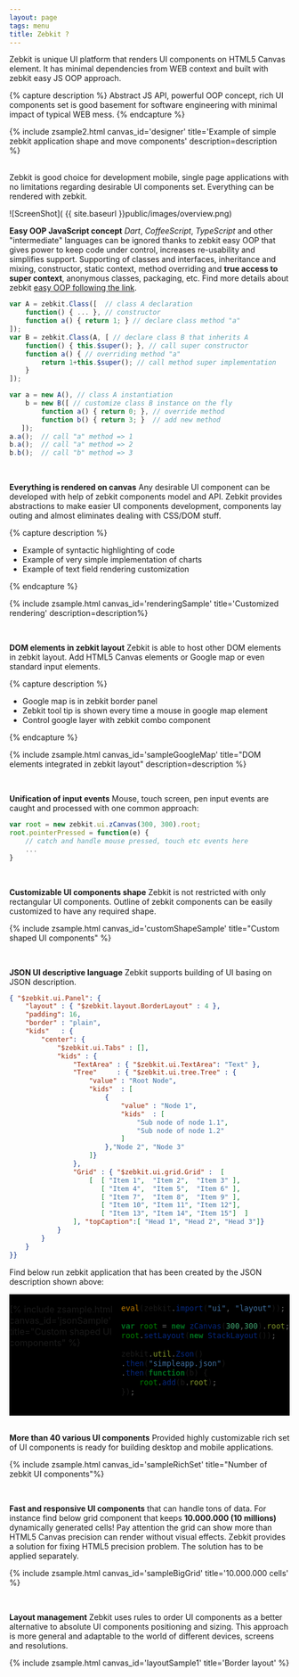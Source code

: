 ```yaml
---
layout: page
tags: menu
title: Zebkit ?
---
```


Zebkit is unique UI platform that renders UI components on HTML5 Canvas element. It has minimal dependencies from WEB context and built with zebkit easy JS OOP approach. 

<script type="text/javascript" src="{{site.zebkitBase}}/zebkit.js">  
</script>

{% capture description %}
Abstract JS API, powerful OOP concept, rich UI components set is good basement for software engineering with minimal impact of typical WEB mess. 
{% endcapture %}

{% include zsample2.html canvas_id='designer' title='Example of simple zebkit application shape and move components' description=description %}

<br/>
Zebkit is good choice for development mobile, single page applications with no limitations regarding desirable UI components set. Everything can be rendered with zebkit.  

<script>

zebkit.config["zebkit.theme"] = "dark";

zebkit.require(function() {
    eval(zebkit.import("ui", "layout"));

    var root = (new zCanvas("designer", 400, 300)).root;
    root.properties({
        layout : new BorderLayout(4, 4),
        padding: 8,
        kids: {
            center: new BorderPan("Designer panel", new Panel({
                padding: 6,
                kids: [
                    new zebkit.ui.design.ShaperPan(new Checkbox("Check-box").properties({
                        value:true,
                        location: [10, 10]
                    })),

                    new zebkit.ui.design.ShaperPan(new Button("Button").properties({
                        value:true,
                        location: [190, 50]
                    })),

                    new zebkit.ui.design.ShaperPan(new TextField("Text Field").properties({
                        size : [120, 60],
                        location: [30, 100]
                    }))
                ]
            })),

            bottom: new Button("Align", [
                function fire() {
                    this.$super();
                    var y = 10, c = root.findAll("zebkit.ui.design.ShaperPan");
                    for(var i=0; i < c.length; i++)  {
                        c[i].toPreferredSize();
                        c[i].setLocation(10, y);
                        y += c[i].height + 5;
                    }
                }
            ])
        }
    });
});
</script>

</td>
</tr>    
</table>

![ScreenShot]( {{ site.baseurl }}public/images/overview.png)

**Easy OOP JavaScript concept** _Dart_, _CoffeeScript_, _TypeScript_ and other "intermediate" languages can be ignored thanks to zebkit easy OOP that gives power to keep code under control, increases re-usability and simplifies support. Supporting of classes and interfaces, inheritance and mixing, constructor, static context, method overriding and **true access to super context**, anonymous classes, packaging, etc. Find more details about zebkit [easy OOP following the link](../easyoop).
   
```js
var A = zebkit.Class([  // class A declaration 
    function() { ... }, // constructor
    function a() { return 1; } // declare class method "a"
]);
var B = zebkit.Class(A, [ // declare class B that inherits A 
    function() { this.$super(); }, // call super constructor
    function a() { // overriding method "a"
        return 1+this.$super(); // call method super implementation 
    }
]);

var a = new A(), // class A instantiation
    b = new B([ // customize class B instance on the fly
        function a() { return 0; }, // override method
        function b() { return 3; }  // add new method 
   ]);     
a.a();  // call "a" method => 1
b.a();  // call "a" method => 2
b.b();  // call "b" method => 3
```
   
<br/>

**Everything is rendered on canvas** Any desirable UI component can be developed with help of zebkit components model and API. Zebkit provides abstractions to make easier UI components development, components lay outing and almost eliminates dealing with CSS/DOM stuff. 

{% capture description %}
<ul>
   <li>Example of syntactic highlighting of code</li>
   <li>Example of very simple implementation of charts</li>
   <li>Example of text field rendering customization</li>    
</ul>
{% endcapture %}

{% include zsample.html canvas_id='renderingSample' title='Customized rendering' description=description%}

<script type="text/javascript">
zebra_image = null;

zebkit.require(function() {
    zebkit.then(zebkit.environment.loadImage("public/images/zebra-pattern.png",false)).then(function(img, b) {
        console.log("IMAGE LOADED " + img + "," + b + "," + zebra_image);
        zebra_image = img;
    });
});

zebkit.require(function() {
    eval(zebkit.import("ui", "layout"));

    var ZebkitTextRender = zebkit.Class(TextRender, [
        function(t, reflection) {
            if (arguments.length === 1) {
                reflection = false;
            }
            this.$super(t);
            this.setFont("100px Futura, Helvetica, sans-serif");

            console.log("::: constructor() " + zebra_image);

            this.image = zebra_image;
            this.reflectionGap = -40;
        },

        function getLineHeight() {
            return this.hasReflection ? this.font.height*2 + this.reflectionGap : this.font.height;
        },

        function paintLine(g,x,y,line,d) {
            var gradient=g.createLinearGradient(x,y,x,y+this.font.height);
            gradient.addColorStop(0.1, '#222');
            gradient.addColorStop(0.35, '#fff');
            gradient.addColorStop(0.65, '#fff');
            gradient.addColorStop(1.0, '#000');
            g.fillStyle = gradient;
            g.fillText(this.getLine(line), x, y);
            g.fillStyle = this.pattern;
            g.fillRect(x, y,this.calcLineWidth(line),this.getLineHeight());
        },

        function paint(g,x,y,w,h,d) {
            console.log("createImage : " + this.image);
            //this.pattern = g.createPattern(this.image, 'repeat');
            this.$super(g,x,y,w,h,d);
        }
    ]);

    var root = new zCanvas("renderingSample", 450, 300).root;
    root.setLayout(new BorderLayout(8));
    root.add(new TextField(new ZebkitTextRender("Zebkit ...")).properties({
        cursorView    : "red",
        curW          : 3,
        selectionColor: "gray",
        background    : "black"
    }));
    
    var SimpleChart = zebkit.Class(Panel, [
        function(fn, x1, x2, dx, col) {
            this.fn = fn;
            this.x1 = x1;
            this.x2 = x2;
            this.dx = dx;
            this.color = col;
            this.lineWidth = 4;
            this.$super();
        },

        function validate() {
            var b = this.isLayoutValid;
            this.$super();
            if (b === false)  {
                var maxy = -1000000, miny = 1000000, fy = [];
                for(var x=this.x1, i = 0; x < this.x2; x += this.dx, i++) {
                    fy[i] = this.fn(x);
                    if (fy[i] > maxy) maxy = fy[i];
                    if (fy[i] < miny) miny = fy[i];
                }

                var left = this.getLeft() + this.lineWidth,
                    top  = this.getTop() + this.lineWidth,
                    ww = this.width-left-this.getRight()-this.lineWidth*2,
                    hh = this.height-top-this.getBottom()-this.lineWidth*2,
                    cx = ww/(this.x2 - this.x1), cy = hh/ (maxy - miny),
                    t  = function (xy, ct) { return ct * xy; };

                this.gx = [ left ];
                this.gy = [ top + t(fy[0] - miny, cy) ];
                for(var x=this.x1+this.dx,i=1;i<fy.length;x+=this.dx,i++) {
                    this.gx[i] = left + t(x - this.x1, cx);
                    this.gy[i] = top  + t(fy[i] - miny, cy);
                }
            }
        },

        function paint(g) {
            g.beginPath();
            g.setColor(this.color);
            g.lineWidth = this.lineWidth;
            g.moveTo(this.gx[0], this.gy[0]);
            for(var i = 1; i < this.gx.length; i++) {
                g.lineTo(this.gx[i], this.gy[i]);
            }
            g.stroke();
        }
    ]);

    var SynRender = new zebkit.Class(TextRender, [
        function(content) {
            this.words = {};
            this.$super(content);
            this.setFont("Courier", 16);
        },

        function paintLine(g,x,y,line,d){
            var s = this.getLine(line), v = s.split(/\s/), xx = x;
            for(var i = 0; i < v.length; i++){
                var str = v[i], color = this.words[str];
                str += " ";
                g.setColor(color != null ? color : this.color);
                g.fillText(str, xx, y);
                xx += this.font.stringWidth(str);
            }
        }
    ]);

    sh = new SynRender("public class Test\nextends Object {\n    static {\n        if (a > 0) {\n            a = 10;\n        }\n    }\n}").setColor("white");
    sh.words= {"class"   : "#55DD22", "public" : "#FF7744",
               "extends" : "#FF7744", "static" : "#FF7744",
               "if"      : "#55DD22", "==":"green"          };

    var cpan = new Panel().setPreferredSize(230, 120);
    cpan.setLayout(new StackLayout());
    cpan.add(new SimpleChart(function(x) {
        return Math.cos(x) * Math.sin(x) - 2 * Math.sin(x*x);
    }, -2, 5, 0.01, "#FF7744"));
    cpan.add(new SimpleChart(function(x) {
        return Math.cos(x) * Math.sin(x) + 2 * Math.sin(x*x);
    }, -2, 1, 0.01, "#55DD22"))

    var pan = new Panel({
        layout: new FlowLayout(8),
        kids  : [ new Label(sh), cpan ]
    });
    root.add("top", pan);
});
</script>

<br/>

**DOM elements in zebkit layout** Zebkit is able to host other DOM elements in zebkit layout. Add HTML5 Canvas elements or Google map or even standard input elements. 

{% capture description %}
<ul>
   <li>Google map is in zebkit border panel</li>
   <li>Zebkit tool tip is shown every time a mouse in google map element</li>
   <li>Control google layer with zebkit combo component</li>
</ul>
{% endcapture %}


{% include zsample.html canvas_id='sampleGoogleMap' title="DOM elements integrated in zebkit layout" description=description %}

<script>
    var gmap = null;
    function initMap() {
        zebkit.require(function() {
            eval(zebkit.import("ui"));

            var c = new zCanvas("sampleGoogleMap", 400, 400);
            var map = new zebkit.ui.web.HtmlElement();
            map.setAttribute("id", "map");
            map.tooltip = new Tooltip("Zebkit Tooltip");
                                                       
            map.popup = new Menu(["Zebkit", "Context", "Menu"]);
            gmap = map.element;
            c.root.properties({
                layout : new zebkit.layout.BorderLayout(8),
                padding: 16,
                border : new Border("red", 2, 6),
                kids: {
                    center : new BorderPan("Google Map in zebkit layout", map),
                    bottom: new Combo([
                        "TERRAIN",  "ROADMAP", "SATELLITE" 
                    ]).properties({ border: new Border("red", 1, 6) })  
                }
            });

            var gmap = new google.maps.Map(gmap, {
                center: {lat: -34.397, lng: 150.644},
                scrollwheel: false,
                zoom: 8
            });

            var combo = c.find("~zebkit.ui.Combo"); 
            combo.select(1);
            combo.bind(function(src) {
                gmap.setMapTypeId(google.maps.MapTypeId[src.getValue()]);    
            });
        });
    }
</script>
<script async defer src="https://maps.googleapis.com/maps/api/js?key=AIzaSyDHbhEB-ZtVg7-eXE1yLioDSR2MIafnsIs&callback=initMap"> </script>

<br/>

**Unification of input events** Mouse, touch screen, pen input events are caught and processed with one common approach:

```js
var root = new zebkit.ui.zCanvas(300, 300).root;
root.pointerPressed = function(e) {
    // catch and handle mouse pressed, touch etc events here
    ... 
}  
```

<br/>

**Customizable UI components shape** Zebkit is not restricted with only rectangular UI components. Outline of zebkit components can be easily  customized to have any required shape. 

{% include zsample.html canvas_id='customShapeSample' title="Custom shaped UI components" %}

<script>
zebkit.require(function() {
    eval(zebkit.import("ui"));
    var zcan = new zCanvas("customShapeSample", 550, 250);
    var root = new Panel(new zebkit.layout.FlowLayout("center", "center", "vertical", 16));
    zcan.root.setLayout(new zebkit.layout.FlowLayout(16));
    zcan.root.add(root);


    var RoundButton = zebkit.Class(Button, [
        function (target) {
            this.$super(target);
            this.setBorder ({
                "pressed.over" : new RoundBorder("#AACCDD", 4),
                "pressed.out"  : new RoundBorder("black", 4),
                "over"         : new RoundBorder("orange", 4),
                "out"          : new RoundBorder("red", 4)
            });

            this.setBackground({
                "pressed.over" : "#DDFFCC",
                "pressed.out"  : "#DDFFFF",
                "over" : "red",
                "out" : "orange"
            });
        },

        function contains(x, y) {
            var a = this.width / 2, b = this.height / 2;
            x -= a;
            y  = -y + b;
            return  (x * x)/(a * a) + (y * y)/(b * b) <= 1;
        }
    ]);

    var Cloud = zebkit.Class(Shape, [
        function outline(g,x,y,w,h,d) {
            g.beginPath();
            g.moveTo(x + w * 0.2, y  +  h * 0.25);
            g.bezierCurveTo(x, y+h*0.25, x, y+h*0.75, x+w*0.2,y+ h*0.75);
            g.bezierCurveTo(x+0.1*w,y+h-1,x+0.8*w, y+h-1,x+w*0.7,y+h*0.75);
            g.bezierCurveTo(x+w-1,y+h*0.75,x+w-1,y,x+w*0.65,y + h*0.25);
            g.bezierCurveTo(x+w-1,y,x+w*0.1,y,x+w*0.2,y + h * 0.25) ;
            g.closePath();
            return true;
        }
    ]);

    var TriangleBorder = zebkit.Class(Shape, [
        function outline(g,x,y,w,h,d) {
            g.beginPath();
            x += this.width;
            y += this.width;
            w -= 2 * this.width;
            h -= 2 * this.width;
            g.moveTo(x + Math.floor(w / 2) - 1, y);
            g.lineTo(x + w - 1, y + h - 1);
            g.lineTo(x, y + h - 1);
            g.closePath();
            return true;
        }
    ]);

    var TriangleButton = zebkit.Class(Button, [
        function(target, color) {
            this.$super(target);
            this.setBorder(new TriangleBorder(arguments.length > 1 ? color : "red", 4));
        },

        function contains(x, y) {
            var w = this.width, h = this.height,
                x1 = Math.floor(w/2) - 1, x2 = w - 1, x3 = 0,
                y1 = 0, y2 = h - 1, y3 = y2,
                b1 = ((x - x2) * (y1 - y2) - (x1 - x2) * (y - y2)) < 0,
                b2 = ((x - x3) * (y2 - y3) - (x2 - x3) * (y - y3)) < 0,
                b3 = ((x - x1) * (y3 - y1) - (x3 - x1) * (y - y1)) < 0;
            return b1 == b2 && b2 == b3;
        }
    ]);

    var SimpleChart = zebkit.Class(Panel, [
        function(fn, x1, x2, dx, col) {
            this.fn = fn;
            this.x1 = x1;
            this.x2 = x2;
            this.dx = dx;
            this.color = col;
            this.lineWidth = 2;
            this.$super();
        },
        function validate() {
            var b = this.isLayoutValid;
            this.$super();
            if (b === false)  {
                var maxy = -1000000, miny = 1000000, fy = [];
                for(var x=this.x1, i = 0; x < this.x2; x += this.dx, i++) {
                    fy[i] = this.fn(x);
                    if (fy[i] > maxy) maxy = fy[i];
                    if (fy[i] < miny) miny = fy[i];
                }

                var left = this.getLeft() + this.lineWidth,
                    top  = this.getTop() + this.lineWidth,
                    ww = this.width-left-this.getRight()-this.lineWidth*2,
                    hh = this.height-top-this.getBottom()-this.lineWidth*2,
                    cx  = ww/(this.x2 - this.x1), cy = hh/ (maxy - miny);

                var t = function (xy, ct) {
                    return ct * xy;
                };

                this.gx = [ left ];
                this.gy = [ top + t(fy[0] - miny, cy) ];
                for(var x=this.x1+this.dx,i=1;i<fy.length;x+=this.dx,i++) {
                    this.gx[i] = left + t(x - this.x1, cx);
                    this.gy[i] = top  + t(fy[i] - miny, cy);
                }
            }
        },

        function paint(g) {
            g.beginPath();
            g.setColor(this.color);
            g.lineWidth = this.lineWidth;
            g.moveTo(this.gx[0], this.gy[0]);
            for(var i = 1; i < this.gx.length; i++) {
                g.lineTo(this.gx[i], this.gy[i]);
            }
            g.stroke();
        }
    ]);

    var b = new Button(new Label("Cloud button").setColor("white"));
    b.setBackground({
        "over"         : "red",
        "out"          : "orange",
        "pressed.over" : "black" 
    });
    b.setBorder(new Cloud("red", 4));
    b.setPreferredSize(140, 90);
    root.add(b);

    var b1=new RoundButton(new ImagePan("public/images/boat.png").setPadding(6)),
        b2=new RoundButton(new ImagePan("public/images/drop.png").setPadding(6)),
        b3=new RoundButton(new ImagePan("public/images/bug-o.png").setPadding(6));
    root.add(new Panel({
        layout:new zebkit.layout.FlowLayout("center","center","horizontal", 8),
        kids  : [ b1, b2, b3 ]
    }));

    var lab = new ImageLabel("Triangle\nbutton", new ImagePan("public/images/bug-o.png").setPreferredSize(32,32));
    lab.setImgAlignment("bottom");
    lab.setPadding(14,0,0,0);
    lab.setColor("black");
    var tb = new TriangleButton(lab.setFont("bold"));
    zcan.root.add(tb.setPreferredSize(200, 150));
});
</script>

<br/>

**JSON UI descriptive language** Zebkit supports building of UI basing on JSON description. 

```json
{ "$zebkit.ui.Panel": {
    "layout" : { "$zebkit.layout.BorderLayout" : 4 },
    "padding": 16, 
    "border" : "plain",
    "kids"   : {
        "center": {
            "$zebkit.ui.Tabs" : [],
            "kids" : {
                "TextArea" : { "$zebkit.ui.TextArea": "Text" },
                "Tree"     : { "$zebkit.ui.tree.Tree" : {
                    "value" : "Root Node",
                    "kids"  : [
                        { 
                            "value" : "Node 1",
                            "kids"  : [ 
                                "Sub node of node 1.1", 
                                "Sub node of node 1.2"
                            ] 
                        },"Node 2", "Node 3"
                    ]}
                },
                "Grid" : { "$zebkit.ui.grid.Grid" :  [
                    [  [ "Item 1",  "Item 2",  "Item 3" ],
                       [ "Item 4",  "Item 5",  "Item 6" ],
                       [ "Item 7",  "Item 8",  "Item 9" ],
                       [ "Item 10", "Item 11", "Item 12"],
                       [ "Item 13", "Item 14", "Item 15"]  ]
                ], "topCaption":[ "Head 1", "Head 2", "Head 3"]}
            }
        }
    }
}}
```

Find below run zebkit application that has been created by the JSON description shown above:

<table cellspacing="0" cellpadding="0" border="0" style="margin:0px;">
    <tr style="padding:0px;background-color:black;">
        <td align="left" 
            valign="top" 
            style="border-color:black;padding:0px;background-color:black;">

{% include zsample.html canvas_id='jsonSample' title="Custom shaped UI components" %}

</td>

<td align="left" 
    valign="top" 
    style="padding:0px;background-color:black;border-color:black;">

```js
eval(zebkit.import("ui", "layout"));

var root = new zCanvas(300,300).root;
root.setLayout(new StackLayout());

zebkit.util.Zson()
.then("simpleapp.json")
.then(function(b) {
    root.add(b.root);
});
    
```

</td></tr></table>

<br/>

<script>
zebkit.require(function() {
    eval(zebkit.import("ui"));
    var root = new zCanvas("jsonSample", 300, 300).root;
    root.setLayout(new zebkit.layout.StackLayout());

    var bag = new zebkit.util.Zson();

    bag.then("public/js/simpleapp.json").then(function(bag) {
        root.add(bag.root);
    }).catch();    
});
</script>

**More than 40 various UI components** Provided highly customizable rich set of UI components is ready for building desktop and mobile applications.    

{% include zsample.html canvas_id='sampleRichSet' title="Number of zebkit UI components"%}

<script type="text/javascript">
    zebkit.require(function() {
       eval(zebkit.import("ui","layout","ui.grid","ui.tree","ui.design"));
   
       var root = new zCanvas("sampleRichSet", 650, 750).root;
       root.setLayout(new RasterLayout(true));

       root.add(new Button("Button"));
       root.add(new Button("@(public/images/bug-o.png):32x32Image\nbutton")).setLocation(30, 45);

       root.add(new Link(new zebkit.data.Text("Just a simple\nLink")).setLocation(150,30));

       root.add(new TextField("Text field").setLocation(250, 540).
           setPreferredSize(150, -1));

       var grid = new Grid([
           [   "Item 1.1", 
               "Item 1.2",
               new ImagePan("public/images/bmw_small.png", [
                   function imageLoaded() { if (grid != null) grid.vrp(); }
               ]).setPreferredSize(32, 32)
           ],
           [   "Item 2.1", 
               "Item 2.2",
               new ImagePan("public/images/saab_small.png").setPreferredSize(32,32)
           ],
       ]); 
       grid.defXAlignment = "center"; 
       grid.setUsePsMetric(true);
       grid.setCellPadding(8);

       grid.add("top", new CompGridCaption([
          "Title 1", 
          "Title 2", 
           new ImageLabel(new CompGridCaption.Link("Title 3"), 
           new ImagePan("public/images/wbug.png").setPreferredSize(24,24)).setPadding(4,4,4,8)
       ]));
       
       grid.add(new LeftCompGridCaption([ "I", "II" ]));
       
       var checks = new Panel(new FlowLayout("left", "center","vertical", 4));
       checks.add(new Checkbox("Checkbox"));
       checks.add(new Line("orange", "red").setConstraints("stretch"));
       var group = new Group(); 
       checks.add(new Radiobox("Radiobox 1", group));
       checks.add(new Radiobox("Radiobox 2", group));
       checks.setPadding(8);
       root.add(new BorderPan("Checkboxes", checks).setLocation(30, 300));        
       root.add(grid.setLocation(10,150));
  
       var tabs = new Tabs();
       tabs.setPreferredSize(360, 260);
   
       tabs.add("Scroll panel", new ScrollPan(new ImagePan("public/images/flowers2.jpg")).setAutoHide(true));
       tabs.add("Split panel", new SplitPan(
           new ImagePan("public/images/flowers3.png").setPadding(8), 
           new SplitPan(
               new ImagePan("public/images/flowers.jpg").setPadding(8),
               new ImagePan("public/images/landscape.jpg").setPadding(8), 
               "horizontal"
           ).setGripperLoc(100)
       ).setGripperLoc(120));
       var p = new Panel(new GridLayout(2,2,true,true).setPadding(4));
       p.add(new BorderPan("Label"));
       p.add(new BorderPan("@(public/images/honda_small.png):20x20Image label"));
       p.add(new BorderPan("Label").setAlignment("center"));
       p.add(new BorderPan("[x]Interactive Label").setOrientation("bottom").setAlignment("right"));
       tabs.add("Border panel", p);
       root.add(tabs.setLocation(290, 80));

       var mbar = new Menubar({
           "Menu Item 1" : [
               "[x]Sub Item 1",
               "-",
               "Sub Item 2",
               "Sub Item 3" ],
           "Menu Item 2" : [
               "()Sub Item 1",
               "()Sub Item 2",
               "(x)Sub Item 3" ],
           "Menu Item 3": {
               "Sub Item 1" : null,
               "Sub Item 2" : {
                   "Sub Item 1" : null,
                   "Sub Item 2" : null,
                   "Sub Item 3" : null
               }
           }
       }).setLocation(250, 0);
       root.add(mbar);

       var tree = new CompTree({
           value: "Root",
           kids: [
               "[x] Item 1",
               [ "Combo Item 1", "Combo Item 2", "Combo Item 3" ],
               {   value: "Item 2",
                   kids : [
                       "Subitem 1",
                       "[] Subitem 2",
                       "[x] Subitem 3"
                   ] 
               }
           ]
       }).setLocation(430, 510);
       tree.model.root.kids[1].value.select(0);
       root.add(tree);

       tabs.toBack();

       var ta = new TextArea("This is multi lines text in\nfully rendered in\nHTML5 Canvas\ncomponent");
       ta.setPreferredSize(170, 120);
       ta.setLocation(210, 360);
       root.add(ta);

       var toolbar = new Toolbar();
       toolbar.add(new ImagePan("public/images/bug-o.png").setPreferredSize(24, 24));
       toolbar.add(new ImagePan("public/images/drop.png").setPreferredSize(24, 24));
       toolbar.add("-");
       toolbar.add(new ImagePan("public/images/boat.png").setPreferredSize(24, 24));
       toolbar.add("-");
       toolbar.addSwitcher("On/Off");
       root.add(toolbar.setLocation(400, 360));

       var combo = zebkit.ui.$component([
           "*@(public/images/bmw.png):16x16 Item 1",
           "@(public/images/honda.png):16x16 Item 2",
           "@(public/images/saab.png):16x16 Item 3"
       ]).setPreferredSize(140, 30);

       root.add(combo.setLocation(140, 100));

       var p = new ExtendablePan.GroupPan(
           new ExtendablePan("Page 1", new Panel({
               layout: new GridLayout(3, 2, false, true).
                   setDefaultConstraints(new Constraints(
                       "stretch", "center", 4
                   )),
               padding: 8,
               background : "#202220",
               kids  : [
                   new Label("User name: "),
                   new TextField("", 8),
                   new Label("Password: "),
                   new PassTextField(""),
                   new Label(""), 
                   new Button("Save").$setConstraints(new Constraints(
                       "right", "center", 4
                   ))
               ]
           })),
           new ExtendablePan("Page 2", 
               new Panel({
                   layout : new FlowLayout("center", "center"),
                   background : "#202220",
                   kids   : [
                       new Label("No content is available")
                   ]
               })),
           new ExtendablePan("Page 3", new Label("...").setBackground("#202220"))
       ).setPreferredSize(220, 250);
       root.add(p.setLocation(10,500));

       var pt = new PassTextField("", 12, true).setHint("enter password");
       root.add(pt.setPreferredSize(150, -1).setLocation(250, 495));
       
       var desBt= new ShaperPan(
           new Checkbox("Control size\nand drag me!"));
       desBt.setLocation(450, 430);
       root.add(desBt);

       var tpLab = new Label("Move mouse in\ntool tip is shown");
       tpLab.setBorder("plain");
       tpLab.setPadding(8);
       tpLab.setFont("bold");
       tpLab.tooltip=new Tooltip("@(public/images/wbug.png):16x16Tooltip");
       root.add(tpLab.setLocation(290, 600));
   });
</script>

<br/>

**Fast and responsive UI components** that can handle tons of data. For instance find below grid component that keeps **10.000.000 (10 millions)** dynamically generated cells! Pay attention the grid can show more than HTML5 Canvas precision can render without visual effects. Zebkit provides a solution for fixing HTML5 precision problem. The solution has to be applied separately.
 
{% include zsample.html canvas_id='sampleBigGrid' title='10.000.000 cells' %}

<script type="text/javascript">
    zebkit.require(function() {
        eval(zebkit.import("ui","layout","ui.grid"));
        var grid = new Grid(1000000, 10);
        grid.defXAlignment = "center";
        var titles = [];
        for(var i = 0; i < 10; i++) { titles[i] = "Title " + i; }
        grid.add("top", new GridCaption(titles));
        grid.setViewProvider(new DefViews([
            function getView(target, row, col, obj){
                this.render.setValue("Item ["+ row + "," + col +"]");
                return this.render;
            },
            function getCellColor(target, row, col) {
                return row % 2 === 0 ?  "orange" : "#ff9149"; 
            }
        ]));

        var root = new zCanvas("sampleBigGrid", 650, 400).root;
        root.setLayout(new BorderLayout());
        root.add(new ScrollPan(grid).setAutoHide(true));
    });
</script>

<br/>

**Layout management** Zebkit uses rules to order UI components as a better alternative to absolute UI components positioning and sizing. This approach is more general and adaptable to the world of different devices, screens and resolutions.  

{% include zsample.html canvas_id='layoutSample1' title='Border layout' %}

<script type='text/javascript'>
zebkit.require(function() {
    eval(zebkit.import("ui", "layout"));

    // Border layout
    var r = new zCanvas("layoutSample1", 500, 400).root;
    r.setLayout(new BorderLayout());
    r.add(new Panel({
        layout : new BorderLayout(4),
        kids   : {
            "center": new Button("CENTER"),
            "left":   new Button("LEFT"),
            "right":  new Button("RIGHT"),
            "top":    new Button("TOP"),
            "bottom": new Button("BOTTOM")
        }
    }).setPreferredSize(300, -1));
});
</script>
